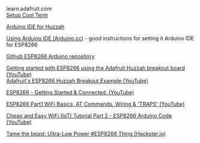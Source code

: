 learn.adafruit.com   
[Setup Cool Term](https://www.mac-usb-serial.com/wordpress/access-serial-port-on-mac-with-coolterm/)

[Arduino IDE for Huzzah](https://github.com/esp8266/Arduino)

[Using Arduino IDE (Arduino.cc)](https://learn.adafruit.com/adafruit-huzzah-esp8266-breakout/using-arduino-ide) - good instructions for setting it Arduino IDE for ESP8266

[Github ESP8266 Arduino repository](https://github.com/esp8266/Arduino)

[Getting started with ESP8266 using the Adafruit Huzzah breakout board (YouTube)](https://www.youtube.com/watch?v=Wd1tu5p_BeM)  
[Adafruit's ESP8266 Huzzah Breakout Example (YouTube)](https://www.youtube.com/watch?v=SUyVL0UhZE4)



[ESP8266 - Getting Started & Connected. (YouTube)](https://www.youtube.com/watch?v=z07zjfOHb8E)

[ESP8266 Part1 WiFi Basics, AT Commands, Wiring & 'TRAPS' (YouTube)](https://www.youtube.com/watch?v=trWT7VDBEyg)

[Cheap and Easy WiFi (IoT) Tutorial Part 2 - ESP8266 Arduino Code (YouTube)](https://www.youtube.com/watch?v=zGgUfAB4m24)

[Tame the beast: Ultra-Low Power #ESP8266 Thing (Hackster.io)](http://www.instructables.com/id/ESP8266-Wifi-Temperature-Logger/)
